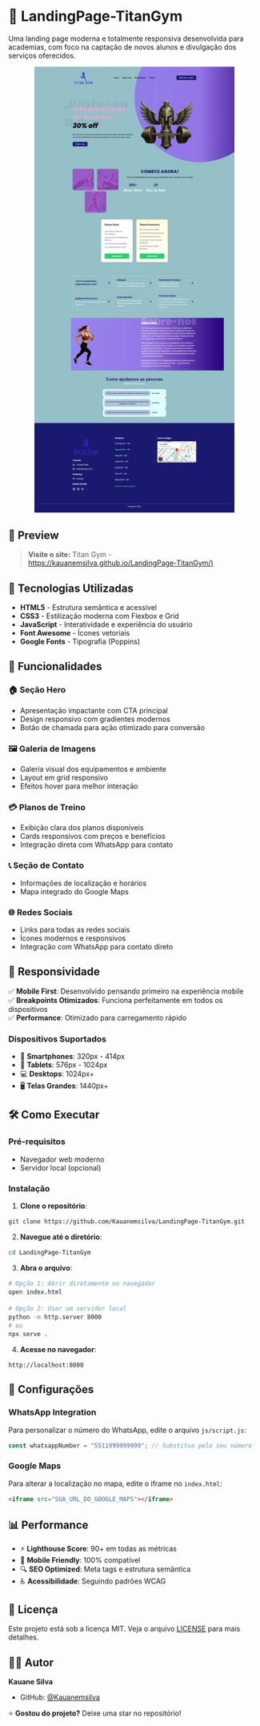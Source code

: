 # 💪 LandingPage-TitanGym

Uma landing page moderna e totalmente responsiva desenvolvida para academias, com foco na captação de novos alunos e divulgação dos serviços oferecidos.


<div align="center">
  <img src="./assets/pc.jpeg" alt="Preview" width="400"/>
</div>


## 🌟 Preview

> **Visite o site:** Titan Gym -[ https://kauanemsilva.github.io/LandingPage-TitanGym/) ](#) 



## 🚀 Tecnologias Utilizadas

- **HTML5** - Estrutura semântica e acessível
- **CSS3** - Estilização moderna com Flexbox e Grid
- **JavaScript** - Interatividade e experiência do usuário
- **Font Awesome** - Ícones vetoriais
- **Google Fonts** - Tipografia (Poppins)

## 🎯 Funcionalidades

### 🏠 Seção Hero
- Apresentação impactante com CTA principal
- Design responsivo com gradientes modernos
- Botão de chamada para ação otimizado para conversão

### 🖼️ Galeria de Imagens
- Galeria visual dos equipamentos e ambiente
- Layout em grid responsivo
- Efeitos hover para melhor interação

### 💳 Planos de Treino
- Exibição clara dos planos disponíveis
- Cards responsivos com preços e benefícios
- Integração direta com WhatsApp para contato

### 📞 Seção de Contato
- Informações de localização e horários
- Mapa integrado do Google Maps

### 🌐 Redes Sociais
- Links para todas as redes sociais
- Ícones modernos e responsivos
- Integração com WhatsApp para contato direto

## 📱 Responsividade

✅ **Mobile First**: Desenvolvido pensando primeiro na experiência mobile  
✅ **Breakpoints Otimizados**: Funciona perfeitamente em todos os dispositivos  
✅ **Performance**: Otimizado para carregamento rápido  

### Dispositivos Suportados
- 📱 **Smartphones**: 320px - 414px
- 📱 **Tablets**: 576px - 1024px  
- 💻 **Desktops**: 1024px+
- 🖥️ **Telas Grandes**: 1440px+

## 🛠️ Como Executar

### Pré-requisitos
- Navegador web moderno
- Servidor local (opcional)

### Instalação

1. **Clone o repositório**:
```bash
git clone https://github.com/Kauanemsilva/LandingPage-TitanGym.git
```

2. **Navegue até o diretório**:
```bash
cd LandingPage-TitanGym
```

3. **Abra o arquivo**:
```bash
# Opção 1: Abrir diretamente no navegador
open index.html

# Opção 2: Usar um servidor local
python -m http.server 8000
# ou
npx serve .
```

4. **Acesse no navegador**:
```
http://localhost:8000
```

## 🔧 Configurações

### WhatsApp Integration
Para personalizar o número do WhatsApp, edite o arquivo `js/script.js`:

```javascript
const whatsappNumber = "5511999999999"; // Substitua pelo seu número
```

### Google Maps
Para alterar a localização no mapa, edite o iframe no `index.html`:

```html
<iframe src="SUA_URL_DO_GOOGLE_MAPS"></iframe>
```

## 📊 Performance

- ⚡ **Lighthouse Score**: 90+ em todas as métricas
- 📱 **Mobile Friendly**: 100% compatível
- 🔍 **SEO Optimized**: Meta tags e estrutura semântica
- ♿ **Acessibilidade**: Seguindo padrões WCAG



## 📝 Licença

Este projeto está sob a licença MIT. Veja o arquivo [LICENSE](LICENSE) para mais detalhes.

## 👨‍💻 Autor

**Kauane Silva**
- GitHub: [@Kauanemsilva](https://github.com/Kauanemsilva)


⭐ **Gostou do projeto?** Deixe uma star no repositório!

